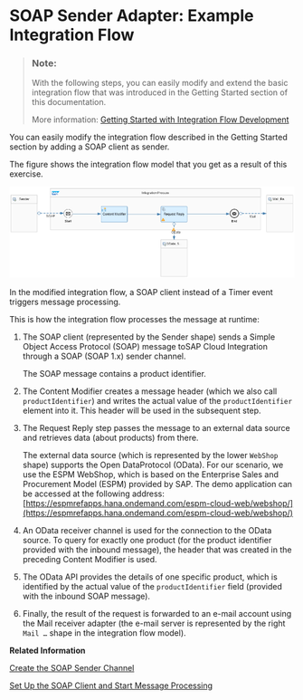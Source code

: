 <!-- loioad2409e012fc4005a009b4937ad85451 -->

# SOAP Sender Adapter: Example Integration Flow

> ### Note:  
> With the following steps, you can easily modify and extend the basic integration flow that was introduced in the Getting Started section of this documentation.
> 
> More information: [Getting Started with Integration Flow Development](getting-started-with-integration-flow-development-e5724cd.md)

You can easily modify the integration flow described in the Getting Started section by adding a SOAP client as sender.

The figure shows the integration flow model that you get as a result of this exercise.

![](images/Getting_Started_SOAP_01_67ac306.png)

In the modified integration flow, a SOAP client instead of a Timer event triggers message processing.

This is how the integration flow processes the message at runtime:

1.  The SOAP client \(represented by the Sender shape\) sends a Simple Object Access Protocol \(SOAP\) message toSAP Cloud Integration through a SOAP \(SOAP 1.x\) sender channel.

    The SOAP message contains a product identifier.

2.  The Content Modifier creates a message header \(which we also call `productIdentifier`\) and writes the actual value of the `productIdentifier` element into it. This header will be used in the subsequent step.

3.  The Request Reply step passes the message to an external data source and retrieves data \(about products\) from there.

    The external data source \(which is represented by the lower `WebShop` shape\) supports the Open DataProtocol \(OData\). For our scenario, we use the ESPM WebShop, which is based on the Enterprise Sales and Procurement Model \(ESPM\) provided by SAP. The demo application can be accessed at the following address: [https://espmrefapps.hana.ondemand.com/espm-cloud-web/webshop/](https://espmrefapps.hana.ondemand.com/espm-cloud-web/webshop/) 

4.  An OData receiver channel is used for the connection to the OData source. To query for exactly one product \(for the product identifier provided with the inbound message\), the header that was created in the preceding Content Modifier is used.

5.  The OData API provides the details of one specific product, which is identified by the actual value of the `productIdentifier` field \(provided with the inbound SOAP message\).

6.  Finally, the result of the request is forwarded to an e-mail account using the Mail receiver adapter \(the e-mail server is represented by the right `Mail …` shape in the integration flow model\).


**Related Information**  


[Create the SOAP Sender Channel](create-the-soap-sender-channel-7b8f5fd.md "Create a SOAP channel to define how the sender calls the integration flow.")

[Set Up the SOAP Client and Start Message Processing](set-up-the-soap-client-and-start-message-processing-4844baa.md "Set up a SOAP client that represents the sender system.")

